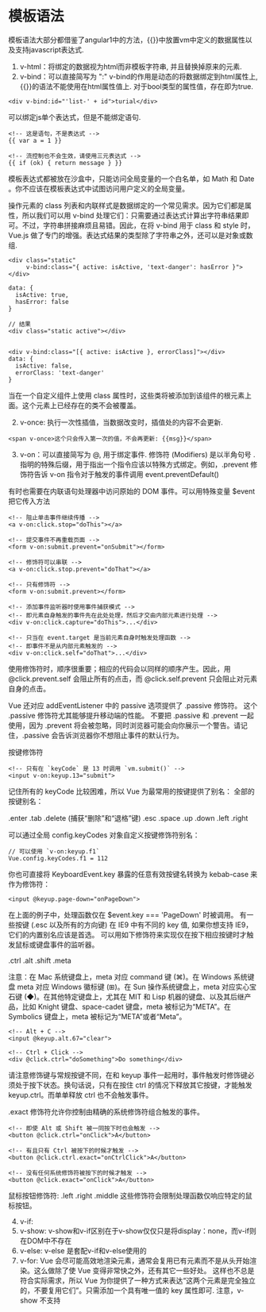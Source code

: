 # 模板语法

模板语法大部分都借鉴了angular1中的方法，{{}}中放置vm中定义的数据属性以及支持javascript表达式.

1. v-html：将绑定的数据视为html而非模板字符串, 并且替换掉原来的元素.
2. v-bind：可以直接简写为 ":"
v-bind的作用是动态的将数据绑定到html属性上, {{}}的语法不能使用在html属性值上.
对于bool类型的属性值，存在即为true.
```
<div v-bind:id="'list-' + id">turial</div>
```
可以绑定js单个表达式，但是不能绑定语句.
```
<!-- 这是语句，不是表达式 -->
{{ var a = 1 }}

<!-- 流控制也不会生效，请使用三元表达式 -->
{{ if (ok) { return message } }}
```
模板表达式都被放在沙盒中，只能访问全局变量的一个白名单，如 Math 和 Date 。你不应该在模板表达式中试图访问用户定义的全局变量。

操作元素的 class 列表和内联样式是数据绑定的一个常见需求。因为它们都是属性，所以我们可以用 v-bind 处理它们：只需要通过表达式计算出字符串结果即可。不过，字符串拼接麻烦且易错。因此，在将 v-bind 用于 class 和 style 时，Vue.js 做了专门的增强。表达式结果的类型除了字符串之外，还可以是对象或数组.
```
<div class="static"
     v-bind:class="{ active: isActive, 'text-danger': hasError }">
</div>

data: {
  isActive: true,
  hasError: false
}

// 结果
<div class="static active"></div>


<div v-bind:class="[{ active: isActive }, errorClass]"></div>
data: {
  isActive: false,
  errorClass: 'text-danger'
}

```
当在一个自定义组件上使用 class 属性时，这些类将被添加到该组件的根元素上面。这个元素上已经存在的类不会被覆盖。

2. v-once: 执行一次性插值，当数据改变时，插值处的内容不会更新.
```
<span v-once>这个只会传入第一次的值，不会再更新: {{msg}}</span>
```




3. v-on：可以直接简写为 @, 用于绑定事件.
修饰符 (Modifiers) 是以半角句号 . 指明的特殊后缀，用于指出一个指令应该以特殊方式绑定。例如，.prevent 修饰符告诉 v-on 指令对于触发的事件调用 event.preventDefault()

有时也需要在内联语句处理器中访问原始的 DOM 事件。可以用特殊变量 $event 把它传入方法


```
<!-- 阻止单击事件继续传播 -->
<a v-on:click.stop="doThis"></a>

<!-- 提交事件不再重载页面 -->
<form v-on:submit.prevent="onSubmit"></form>

<!-- 修饰符可以串联 -->
<a v-on:click.stop.prevent="doThat"></a>

<!-- 只有修饰符 -->
<form v-on:submit.prevent></form>

<!-- 添加事件监听器时使用事件捕获模式 -->
<!-- 即元素自身触发的事件先在此处处理，然后才交由内部元素进行处理 -->
<div v-on:click.capture="doThis">...</div>

<!-- 只当在 event.target 是当前元素自身时触发处理函数 -->
<!-- 即事件不是从内部元素触发的 -->
<div v-on:click.self="doThat">...</div>

```
使用修饰符时，顺序很重要；相应的代码会以同样的顺序产生。因此，用 @click.prevent.self 会阻止所有的点击，而 @click.self.prevent 只会阻止对元素自身的点击。

Vue 还对应 addEventListener 中的 passive 选项提供了 .passive 修饰符。
这个 .passive 修饰符尤其能够提升移动端的性能。
不要把 .passive 和 .prevent 一起使用，因为 .prevent 将会被忽略，同时浏览器可能会向你展示一个警告。请记住，.passive 会告诉浏览器你不想阻止事件的默认行为。

按键修饰符
```
<!-- 只有在 `keyCode` 是 13 时调用 `vm.submit()` -->
<input v-on:keyup.13="submit">
```

记住所有的 keyCode 比较困难，所以 Vue 为最常用的按键提供了别名：
全部的按键别名：

.enter
.tab
.delete (捕获“删除”和“退格”键)
.esc
.space
.up
.down
.left
.right

可以通过全局 config.keyCodes 对象自定义按键修饰符别名：
```
// 可以使用 `v-on:keyup.f1`
Vue.config.keyCodes.f1 = 112
```
你也可直接将 KeyboardEvent.key 暴露的任意有效按键名转换为 kebab-case 来作为修饰符：
```
<input @keyup.page-down="onPageDown">
```
在上面的例子中，处理函数仅在 $event.key === 'PageDown' 时被调用。
有一些按键 (.esc 以及所有的方向键) 在 IE9 中有不同的 key 值, 如果你想支持 IE9，它们的内置别名应该是首选。
可以用如下修饰符来实现仅在按下相应按键时才触发鼠标或键盘事件的监听器。

.ctrl
.alt
.shift
.meta

注意：在 Mac 系统键盘上，meta 对应 command 键 (⌘)。在 Windows 系统键盘 meta 对应 Windows 徽标键 (⊞)。在 Sun 操作系统键盘上，meta 对应实心宝石键 (◆)。在其他特定键盘上，尤其在 MIT 和 Lisp 机器的键盘、以及其后继产品，比如 Knight 键盘、space-cadet 键盘，meta 被标记为“META”。在 Symbolics 键盘上，meta 被标记为“META”或者“Meta”。

```
<!-- Alt + C -->
<input @keyup.alt.67="clear">

<!-- Ctrl + Click -->
<div @click.ctrl="doSomething">Do something</div>

```
请注意修饰键与常规按键不同，在和 keyup 事件一起用时，事件触发时修饰键必须处于按下状态。换句话说，只有在按住 ctrl 的情况下释放其它按键，才能触发 keyup.ctrl。而单单释放 ctrl 也不会触发事件。


.exact 修饰符允许你控制由精确的系统修饰符组合触发的事件。
```
<!-- 即使 Alt 或 Shift 被一同按下时也会触发 -->
<button @click.ctrl="onClick">A</button>

<!-- 有且只有 Ctrl 被按下的时候才触发 -->
<button @click.ctrl.exact="onCtrlClick">A</button>

<!-- 没有任何系统修饰符被按下的时候才触发 -->
<button @click.exact="onClick">A</button>
```

鼠标按钮修饰符:
.left
.right
.middle
这些修饰符会限制处理函数仅响应特定的鼠标按钮。




4. v-if: 
5. v-show: v-show和v-if区别在于v-show仅仅只是将display：none，而v-if则在DOM中不存在
6. v-else: v-else 是套配v-if和v-else使用的
7. v-for:
Vue 会尽可能高效地渲染元素，通常会复用已有元素而不是从头开始渲染。这么做除了使 Vue 变得非常快之外，还有其它一些好处。
这样也不总是符合实际需求，所以 Vue 为你提供了一种方式来表达“这两个元素是完全独立的，不要复用它们”。只需添加一个具有唯一值的 key 属性即可.
注意，v-show 不支持 <template> 元素，也不支持 v-else。

当 v-if 与 v-for 一起使用时，v-for 具有比 v-if 更高的优先级。
也可以用 v-for 通过一个对象的属性来迭代。

当 Vue.js 用 v-for 正在更新已渲染过的元素列表时，它默认用“就地复用”策略。如果数据项的顺序被改变，Vue 将不会移动 DOM 元素来匹配数据项的顺序， 而是简单复用此处每个元素，并且确保它在特定索引下显示已被渲染过的每个元素。

Vue 包含一组观察数组的变异方法，所以它们也将会触发视图更新。这些方法如下：
push()
pop()
shift()
unshift()
splice()
sort()
reverse()
相比之下，也有非变异 (non-mutating method) 方法，例如：filter(), concat() 和 slice() . 这些不会改变原始数组，但总是返回一个新数组。当使用非变异方法时，可以用新数组替换旧数组.

由于 JavaScript 的限制，Vue 不能检测以下变动的数组：

当你利用索引直接设置一个项时，例如：vm.items[indexOfItem] = newValue
当你修改数组的长度时，例如：vm.items.length = newLength

为了解决第一类问题，以下两种方式都可以实现和 vm.items[indexOfItem] = newValue 相同的效果，同时也将触发状态更新：

// Vue.set
Vue.set(example1.items, indexOfItem, newValue)

// Array.prototype.splice
example1.items.splice(indexOfItem, 1, newValue)

为了解决第二类问题，你可以使用 splice：

example1.items.splice(newLength)

还是由于 JavaScript 的限制，Vue 不能检测对象属性的添加或删除：
对于已经创建的实例，Vue 不能动态添加根级别的响应式属性。但是，可以使用 Vue.set(object, key, value) 方法向嵌套对象添加响应式属性。
你还可以使用 vm.$set 实例方法，它只是全局 Vue.set 的别名

有时你可能需要为已有对象赋予多个新属性
如果你想添加新的响应式属性，不要像这样：

Object.assign(vm.userProfile, {
  age: 27,
  favoriteColor: 'Vue Green'
})

你应该这样做：

vm.userProfile = Object.assign({}, vm.userProfile, {
  age: 27,
  favoriteColor: 'Vue Green'
})

v-for 也可以取整数。在这种情况下，它将重复多次模板。

类似于 v-if，你也可以利用带有 v-for 的 <template> 渲染多个元素

```
<ul>
  <template v-for="item in items">
    <li>{{ item.msg }}</li>
    <li class="divider"></li>
  </template>
</ul>
```

当它们处于同一节点，v-for 的优先级比 v-if 更高，这意味着 v-if 将分别重复运行于每个 v-for 循环中。当你想为仅有的一些项渲染节点时，这种优先级的机制会十分有用



8. v-model: 用于绑定用户输入

```
<div id='example-3'>
  <input type="checkbox" id="jack" value="Jack" v-model="checkedNames">
  <label for="jack">Jack</label>
  <input type="checkbox" id="john" value="John" v-model="checkedNames">
  <label for="john">John</label>
  <input type="checkbox" id="mike" value="Mike" v-model="checkedNames">
  <label for="mike">Mike</label>
  <br>
  <span>Checked names: {{ checkedNames }}</span>
</div>

new Vue({
  el: '#example-3',
  data: {
    checkedNames: []
  }
})

<div id="example-5">
  <select v-model="selected">
    <option disabled value="">请选择</option>
    <option>A</option>
    <option>B</option>
    <option>C</option>
  </select>
  <span>Selected: {{ selected }}</span>
</div>

```
如果 v-model 表达式的初始值未能匹配任何选项，<select> 元素将被渲染为“未选中”状态。在 iOS 中，这会使用户无法选择第一个选项。因为这样的情况下，iOS 不会触发 change 事件。因此，更推荐像上面这样提供一个值为空的禁用选项。

```
<select v-model="selected">
  <option v-for="option in options" v-bind:value="option.value">
    {{ option.text }}
  </option>
</select>
<span>Selected: {{ selected }}</span>

<input
  type="checkbox"
  v-model="toggle"
  true-value="yes"
  false-value="no"
>
```

修饰符

.lazy
.number
.trim


在默认情况下，v-model 在每次 input 事件触发后将输入框的值与数据进行同步 (除了上述输入法组合文字时)。你可以添加 lazy 修饰符，从而转变为使用 change 事件进行同步：
```
<!-- 在“change”时而非“input”时更新 -->
<input v-model.lazy="msg" >
```






